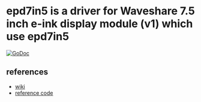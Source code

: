 # epd7in5 is a driver for Waveshare 7.5 inch e-ink display module (v1) which use epd7in5

[![GoDoc](http://godoc.org/github.com/suapapa/go_devices/epd7in5?status.svg)](http://godoc.org/github.com/suapapa/go_devices/epd7in5)

## references
* [wiki](https://www.waveshare.com/wiki/7.5inch_e-Paper_HAT)
* [reference code](https://github.com/waveshare/e-Paper)
